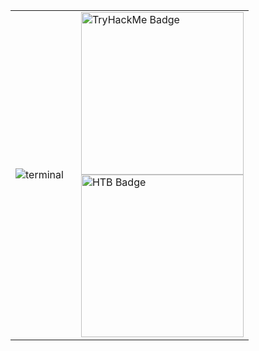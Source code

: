 <table border="0" cellspacing="0" cellpadding="0" frame="void" rules="none" style="border-collapse: collapse !important; border: none !important;">
  <tr>
    <td style="border: none !important;">
      <img src="https://github.com/user-attachments/assets/f6b6cfd6-91c9-4de9-8c5c-b4d8b15b51f7" alt="terminal">
    </td>
    <td style="vertical-align: top; padding-left: 20px; border: none !important;">
      <a href="https://tryhackme.com/p/XenonSaint">
        <img src="https://tryhackme-badges.s3.amazonaws.com/XenonSaint.png?update=11122" alt="TryHackMe Badge" width="260">
      </a>
      <br>
      <a href="https://app.hackthebox.com/profile/1688350">
        <img src="https://www.hackthebox.com/badge/image/1688350" alt="HTB Badge" width="260">
      </a>
    </td>
  </tr>
</table>
